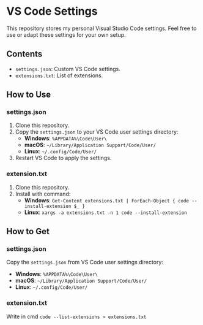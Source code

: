 # VS Code Settings
This repository stores my personal Visual Studio Code settings. Feel free to use or adapt these settings for your own setup.

## Contents
- `settings.json`: Custom VS Code settings.
- `extensions.txt`: List of extensions.

## How to Use
### settings.json
1. Clone this repository.
2. Copy the `settings.json` to your VS Code user settings directory:
   - **Windows**: `%APPDATA%\Code\User\`
   - **macOS**: `~/Library/Application Support/Code/User/`
   - **Linux**: `~/.config/Code/User/`
3. Restart VS Code to apply the settings.

### extension.txt
1. Clone this repository.
2. Install with command:
   - **Windows**: ```Get-Content extensions.txt | ForEach-Object { code --install-extension $_ }```
   - **Linux**: ```xargs -a extensions.txt -n 1 code --install-extension```

## How to Get
### settings.json
Copy the `settings.json` from VS Code user settings directory:
   - **Windows**: `%APPDATA%\Code\User\`
   - **macOS**: `~/Library/Application Support/Code/User/`
   - **Linux**: `~/.config/Code/User/`

### extension.txt
Write in cmd ```code --list-extensions > extensions.txt```
